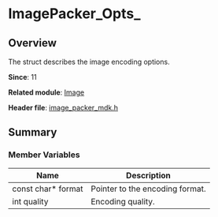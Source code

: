# ImagePacker_Opts_
<!--Kit: Image Kit-->
<!--Subsystem: Multimedia-->
<!--Owner: @aulight02-->
<!--Designer: @liyang_bryan-->
<!--Tester: @xchaosioda-->
<!--Adviser: @w_Machine_cc-->

## Overview

The struct describes the image encoding options.

**Since**: 11

**Related module**: [Image](capi-image.md)

**Header file**: [image_packer_mdk.h](capi-image-packer-mdk-h.md)

## Summary

### Member Variables

| Name| Description|
| -- | -- |
| const char* format | Pointer to the encoding format.|
| int quality | Encoding quality.|
